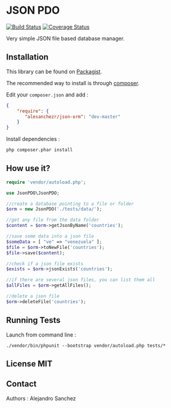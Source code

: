 # JSON PDO

[![Build Status](https://travis-ci.org/alesanchezr/json-orm.svg?branch=master)](https://travis-ci.org/alesanchezr/json-orm)
[![Coverage Status](https://coveralls.io/repos/github/alesanchezr/json-orm/badge.svg?branch=master)](https://coveralls.io/github/alesanchezr/json-orm?branch=master)

Very simple JSON file based database manager.

## Installation

This library can be found on [Packagist](https://packagist.org/packages/alesanchezr/json-orm).

The recommended way to install is through [composer](http://getcomposer.org).

Edit your `composer.json` and add :

```json
{
    "require": {
       "alesanchezr/json-orm": "dev-master"
    }
}
```

Install dependencies :

```bash
php composer.phar install
```

## How use it?

```php
require 'vendor/autoload.php';

use JsonPDO\JsonPDO;

//create a database pointing to a file or folder
$orm = new JsonPDO('./tests/data/');

//get any file from the data folder
$content = $orm->getJsonByName('countries');

//save some data into a json file
$someData = [ "ve" => "venezuela" ];
$file = $orm->toNewFile('countries');
$file->save($content);

//check if a json file exists
$exists = $orm->jsonExists('countries');

//if there are several json files, you can list them all
$allFiles = $orm->getAllFiles();

//delete a json file
$orm->deleteFile('countries');

```

## Running Tests

Launch from command line :

```console
./vendor/bin/phpunit --bootstrap vendor/autoload.php tests/*
```

## License MIT

## Contact

Authors : Alejandro Sanchez
